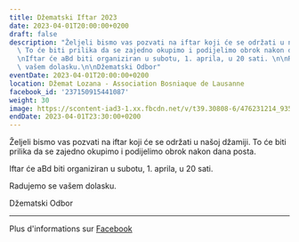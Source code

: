 ```yaml
---
title: Džematski Iftar 2023
date: 2023-04-01T20:00:00+0200
draft: false
description: "Željeli bismo vas pozvati na iftar koji će se održati u našoj džamiji.\
  \ To će biti prilika da se zajedno okupimo i podijelimo obrok nakon dana posta.\n\
  \nIftar će aBd biti organiziran u subotu, 1. aprila, u 20 sati. \n\nRadujemo se\
  \ vašem dolasku.\n\nDžematski Odbor"
eventDate: 2023-04-01T20:00:00+0200
location: Džemat Lozana - Association Bosniaque de Lausanne
facebook_id: '237150915441087'
weight: 30
image: https://scontent-iad3-1.xx.fbcdn.net/v/t39.30808-6/476231214_935500385377228_3500090740640109385_n.jpg?_nc_cat=101&ccb=1-7&_nc_sid=9e60e4&_nc_ohc=rHCJ8Vz6eSYQ7kNvwGDYR29&_nc_oc=AdlGNHjmGi-XtLOHeqUX1lGvn2Cs4EViDgj5FgWFZlggFwivZVrUFigfaXrcULnBJ_c&_nc_zt=23&_nc_ht=scontent-iad3-1.xx&edm=ABTKTjYEAAAA&_nc_gid=8JEz0c1ozwlgxetBmzMypQ&oh=00_AfZ0gOwqEKsJ6eww6kuEdJDRJgmXz8gbRQfaeBPdL_ckfg&oe=68D7EA5A
endDate: 2023-04-01T23:30:00+0200
---
```


Željeli bismo vas pozvati na iftar koji će se održati u našoj džamiji. To će biti prilika da se zajedno okupimo i podijelimo obrok nakon dana posta.

Iftar će aBd biti organiziran u subotu, 1. aprila, u 20 sati. 

Radujemo se vašem dolasku.

Džematski Odbor

---

Plus d'informations sur [Facebook](https://facebook.com/events/237150915441087)